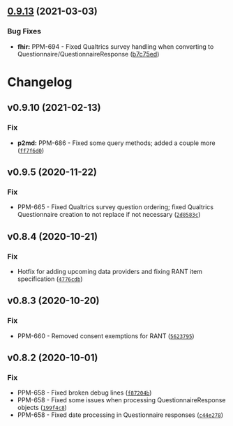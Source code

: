 ## [0.9.13](https://github.com/hms-dbmi/ppm-utils/compare/v0.9.12...v0.9.13) (2021-03-03)


### Bug Fixes

* **fhir:** PPM-694 - Fixed Qualtrics survey handling when converting to Questionnaire/QuestionnaireResponse ([b7c75ed](https://github.com/hms-dbmi/ppm-utils/commit/b7c75ed0dc3e2a68b34a11043eb6a575babf1087))

# Changelog

<!--next-version-placeholder-->

## v0.9.10 (2021-02-13)
### Fix
* **p2md:** PPM-686 - Fixed some query methods; added a couple more ([`ff7f6d0`](https://github.com/hms-dbmi/ppm-utils/commit/ff7f6d05abdfacdf74014d340a145d9b87a8d7e9))

## v0.9.5 (2020-11-22)
### Fix
* PPM-665 - Fixed Qualtrics survey question ordering; fixed Qualtrics Questionnaire creation to not replace if not necessary ([`2d8583c`](https://github.com/hms-dbmi/ppm-utils/commit/2d8583c4e4b882c7b37b1245ada2e5104791dbf9))

## v0.8.4 (2020-10-21)
### Fix
* Hotfix for adding upcoming data providers and fixing RANT item specification ([`4776cdb`](https://github.com/hms-dbmi/ppm-utils/commit/4776cdbe2d2e6b7395877d0cbea66a8e7715e7b9))

## v0.8.3 (2020-10-20)
### Fix
* PPM-660 - Removed consent exemptions for RANT ([`5623795`](https://github.com/hms-dbmi/ppm-utils/commit/56237956d4c97eb4f99a012dd1328e738a9a9aeb))

## v0.8.2 (2020-10-01)
### Fix
* PPM-658 - Fixed broken debug lines ([`f87204b`](https://github.com/hms-dbmi/ppm-utils/commit/f87204b51b8f65be1d62bd804714a38603639592))
* PPM-658 - Fixed some issues when processing QuestionnaireResponse objects ([`199f4c8`](https://github.com/hms-dbmi/ppm-utils/commit/199f4c8250306eb89d19842078e02d0aaa2f4fcc))
* PPM-658 - Fixed date processing in Questionnaire responses ([`c44e278`](https://github.com/hms-dbmi/ppm-utils/commit/c44e278190e20d1e3e0315d578008ec982003f77))
